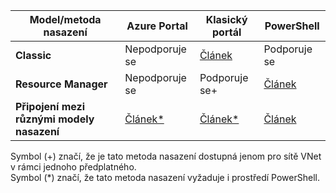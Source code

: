 | **Model/metoda nasazení** | **Azure Portal** | **Klasický portál** | **PowerShell** |
| --- | --- | --- | --- |
| **Classic** |Nepodporuje se |[Článek](../articles/vpn-gateway/virtual-networks-configure-vnet-to-vnet-connection.md) |Podporuje se |
| **Resource Manager** |Nepodporuje se |Podporuje se+ |[Článek](../articles/vpn-gateway/vpn-gateway-vnet-vnet-rm-ps.md) |
| **Připojení mezi různými modely nasazení** |[Článek*](../articles/vpn-gateway/vpn-gateway-connect-different-deployment-models-portal.md) |[Článek*](../articles/vpn-gateway/vpn-gateway-connect-different-deployment-models-portal.md) |[Článek](../articles/vpn-gateway/vpn-gateway-connect-different-deployment-models-powershell.md) |

Symbol (+) značí, že je tato metoda nasazení dostupná jenom pro sítě VNet v rámci jednoho předplatného.<br>
Symbol (*) značí, že tato metoda nasazení vyžaduje i prostředí PowerShell.

<!--HONumber=Oct16_HO1-->



